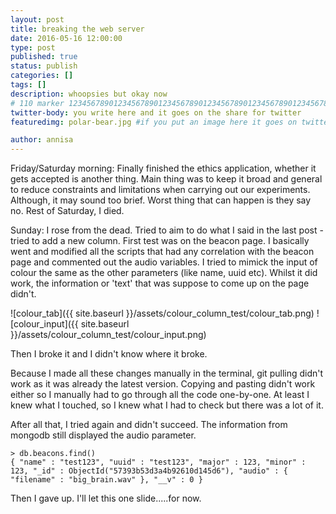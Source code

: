 ```yaml
---
layout: post
title: breaking the web server
date: 2016-05-16 12:00:00
type: post
published: true
status: publish
categories: []
tags: []
description: whoopsies but okay now
# 110 marker 1234567890123456789012345678901234567890123456789012345678901234567890123456789012345678901234567890123456789
twitter-body: you write here and it goes on the share for twitter
featuredimg: polar-bear.jpg #if you put an image here it goes on twitter too

author: annisa
---
```


Friday/Saturday morning: Finally finished the ethics application, whether it gets accepted is another thing. Main thing was to keep it broad and general to reduce constraints and limitations when carrying out our experiments. Although, it may sound too brief. Worst thing that can happen is they say no. Rest of Saturday, I died. 

Sunday: I rose from the dead. Tried to aim to do what I said in the last post - tried to add a new column. First test was on the beacon page. I basically went and modified all the scripts that had any correlation with the beacon page and commented out the audio variables. I tried to mimick the input of colour the same as the other parameters (like name, uuid etc). Whilst it did work, the information or 'text' that was suppose to come up on the page didn't. 

![colour_tab]({{ site.baseurl }}/assets/colour_column_test/colour_tab.png)
![colour_input]({{ site.baseurl }}/assets/colour_column_test/colour_input.png)

Then I broke it and I didn't know where it broke. 

Because I made all these changes manually in the terminal, git pulling didn't work as it was already the latest version. Copying and pasting didn't work either so I manually had to go through all the code one-by-one. At least I knew what I touched, so I knew what I had to check but there was a lot of it. 

After all that, I tried again and didn't succeed. The information from mongodb still displayed the audio parameter. 

~~~
> db.beacons.find()
{ "name" : "test123", "uuid" : "test123", "major" : 123, "minor" : 123, "_id" : ObjectId("57393b53d3a4b92610d145d6"), "audio" : { "filename" : "big_brain.wav" }, "__v" : 0 }
~~~

Then I gave up. I'll let this one slide.....for now. 